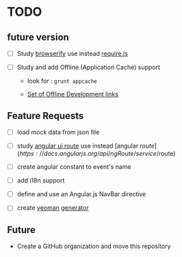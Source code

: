 # TODO

## future version

- [ ] Study [browserify](http://browserify.org/) use instead [require.js](http://requirejs.org/)

- [ ] Study and add Offline (Application Cache) support

  * look for : `grunt appcache`

  * [Set of Offline Development links](https://github.com/soudev/knowledge.mine/blob/master/stuff/frontend.html5.md#offline)


## Feature Requests

- [ ] load mock data from json file

- [ ] study [angular ui route](https://github.com/angular-ui/ui-router) use instead [angular $route](https://docs.angularjs.org/api/ngRoute/service/$route)

- [ ] create angular constant to event's name

- [ ] add i18n support

- [ ] define and use an Angular.js NavBar directive

- [ ] create [yeoman](http://yeoman.io/) [generator](http://yeoman.io/authoring/)


## Future

* Create a GitHub organization and move this repository
